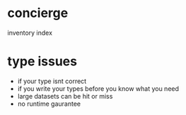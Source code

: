 # concierge

inventory index

# type issues

-   if your type isnt correct
-   if you write your types before you know what you need
-   large datasets can be hit or miss
-   no runtime gaurantee
